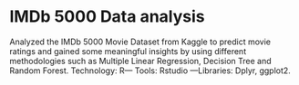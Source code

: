 # IMDb 5000 Data analysis
Analyzed the IMDb 5000 Movie Dataset from Kaggle to predict movie ratings
and gained some meaningful insights by using different methodologies such as Multiple Linear Regression, Decision Tree and
Random Forest. Technology: R— Tools: Rstudio —Libraries: Dplyr, ggplot2.
